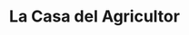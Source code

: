 ---
title: "La Casa del Agricultor"
url: /quezaltepeque/la-casa-del-agricultor/
shop: hágalo usted mismo
---